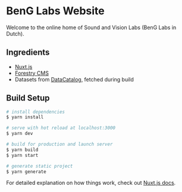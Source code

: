 # BenG Labs Website

Welcome to the online home of Sound and Vision Labs (BenG Labs in Dutch).

## Ingredients

- [Nuxt.js](https://nuxtjs.org)
- [Forestry CMS](https://forestry.io/)
- Datasets from [DataCatalog](https://data.beeldengeluid.nl/id/datacatalog/0001), fetched during build

## Build Setup

```bash
# install dependencies
$ yarn install

# serve with hot reload at localhost:3000
$ yarn dev

# build for production and launch server
$ yarn build
$ yarn start

# generate static project
$ yarn generate
```

For detailed explanation on how things work, check out [Nuxt.js docs](https://nuxtjs.org).
